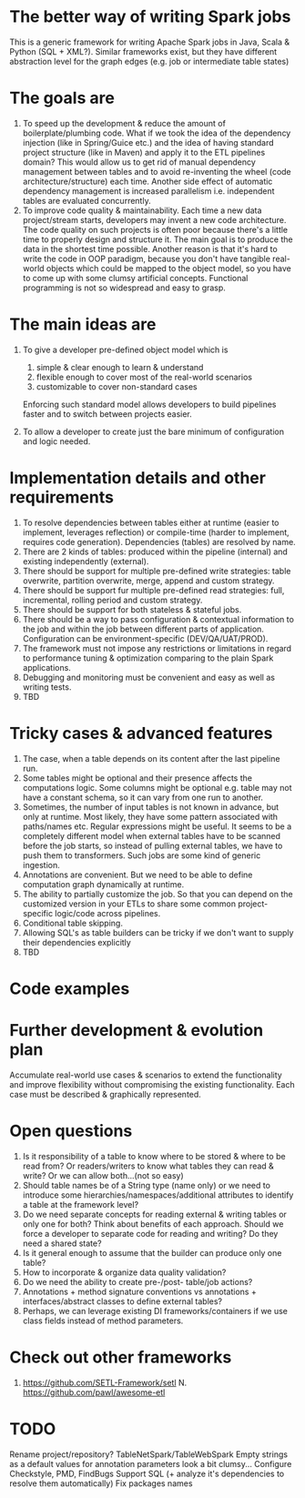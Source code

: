 # The better way of writing Spark jobs
This is a generic framework for writing Apache Spark jobs in Java, Scala & Python (SQL + XML?).
Similar frameworks exist, but they have different abstraction level for the graph edges (e.g. job or intermediate table states)

# The goals are
1. To speed up the development & reduce the amount of boilerplate/plumbing code. 
What if we took the idea of the dependency injection (like in Spring/Guice etc.)
and the idea of having standard project structure (like in Maven) 
and apply it to the ETL pipelines domain?
This would allow us to get rid of manual dependency management between tables 
and to avoid re-inventing the wheel (code architecture/structure) each time.
Another side effect of automatic dependency management is increased parallelism 
i.e. independent tables are evaluated concurrently.
2. To improve code quality & maintainability. 
Each time a new data project/stream starts, developers may invent a new code architecture.
The code quality on such projects is often poor because there's a little time to properly design and
structure it. The main goal is to produce the data in the shortest time possible.
Another reason is that it's hard to write the code in OOP paradigm, because
you don't have tangible real-world objects which could be mapped to the object model,
so you have to come up with some clumsy artificial concepts.
Functional programming is not so widespread and easy to grasp.

# The main ideas are
1. To give a developer pre-defined object model which is
   1. simple & clear enough to learn & understand 
   2. flexible enough to cover most of the real-world scenarios
   3. customizable to cover non-standard cases

   Enforcing such standard model allows developers to build pipelines faster and to switch between projects easier.
2. To allow a developer to create just the bare minimum of configuration and logic needed.

# Implementation details and other requirements
1. To resolve dependencies between tables either at runtime (easier to implement, leverages reflection) 
or compile-time (harder to implement, requires code generation). Dependencies (tables) are resolved by name.
2. There are 2 kinds of tables: produced within the pipeline (internal) and existing independently (external).
3. There should be support for multiple pre-defined write strategies: table overwrite, partition overwrite, merge, append and custom strategy.
4. There should be support fur multiple pre-defined read strategies: full, incremental, rolling period and custom strategy.
5. There should be support for both stateless & stateful jobs.
6. There should be a way to pass configuration & contextual information to the job and within the job between different parts of application.
Configuration can be environment-specific (DEV/QA/UAT/PROD).
7. The framework must not impose any restrictions or limitations in regard to performance tuning & optimization comparing to the plain Spark applications.
8. Debugging and monitoring must be convenient and easy as well as writing tests.
9. TBD

# Tricky cases & advanced features
1. The case, when a table depends on its content after the last pipeline run.
2. Some tables might be optional and their presence affects the computations logic. Some columns might be optional e.g. 
table may not have a constant schema, so it can vary from one run to another. 
3. Sometimes, the number of input tables is not known in advance, but only at runtime. Most likely, they have some
pattern associated with paths/names etc. Regular expressions might be useful. It seems to be a completely different model
when external tables have to be scanned before the job starts, so instead of pulling external tables, we have to push them
to transformers. Such jobs are some kind of generic ingestion.
4. Annotations are convenient. But we need to be able to define computation graph dynamically at runtime.
5. The ability to partially customize the job. So that you can depend on the customized version in your ETLs 
to share some common project-specific logic/code across pipelines.
6. Conditional table skipping.
7. Allowing SQL's as table builders can be tricky if we don't want to supply their dependencies explicitly
8. TBD

# Code examples


# Further development & evolution plan
Accumulate real-world use cases & scenarios to extend the functionality and improve flexibility 
without compromising the existing functionality.
Each case must be described & graphically represented.

# Open questions
1. Is it responsibility of a table to know where to be stored & where to be read from? Or readers/writers to know what tables
they can read & write? Or we can allow both...(not so easy)
2. Should table names be of a String type (name only) or we need to introduce some hierarchies/namespaces/additional attributes 
to identify a table at the framework level?
3. Do we need separate concepts for reading external & writing tables or only one for both? Think about benefits of each approach.
Should we force a developer to separate code for reading and writing? Do they need a shared state?
4. Is it general enough to assume that the builder can produce only one table?
5. How to incorporate & organize data quality validation?
6. Do we need the ability to create pre-/post- table/job actions?
7. Annotations + method signature conventions vs annotations + interfaces/abstract classes to define external tables?
8. Perhaps, we can leverage existing DI frameworks/containers if we use class fields instead of method parameters.

# Check out other frameworks
1. https://github.com/SETL-Framework/setl
N. https://github.com/pawl/awesome-etl

# TODO
Rename project/repository? TableNetSpark/TableWebSpark
Empty strings as a default values for annotation parameters look a bit clumsy...
Configure Checkstyle, PMD, FindBugs
Support SQL (+ analyze it's dependencies to resolve them automatically)
Fix packages names